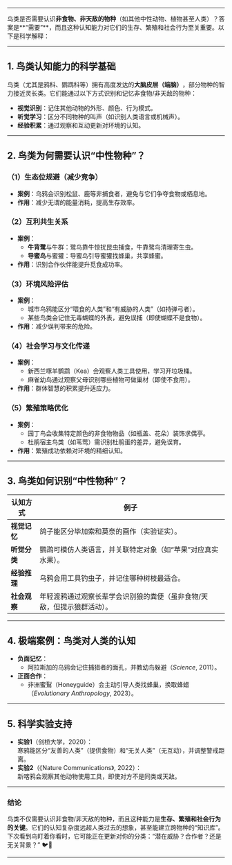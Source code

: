 
---

鸟类是否需要认识**非食物、非天敌的物种**​（如其他中性动物、植物甚至人类）？答案是**​“需要”​**，而且这种认知能力对它们的生存、繁殖和社会行为至关重要。以下是科学解释：

---

## ​**1. 鸟类认知能力的科学基础**​

鸟类（尤其是鸦科、鹦鹉科等）拥有高度发达的**大脑皮层（端脑）​**，部分物种的智力接近灵长类。它们能通过以下方式识别和记忆非食物/非天敌的物种：

- ​**视觉识别**​：记住其他动物的外形、颜色、行为模式。
- ​**听觉学习**​：区分不同物种的叫声（如识别人类语言或机械声）。
- ​**经验积累**​：通过观察和互动更新对环境的认知。

---

## ​**2. 鸟类为何需要认识“中性物种”？​**​

### ​**​（1）生态位规避（减少竞争）​**​

- ​**案例**​：乌鸦会识别松鼠、鹿等非捕食者，避免与它们争夺食物或栖息地。
- ​**作用**​：减少无谓的能量消耗，提高生存效率。

### ​**​（2）互利共生关系**​

- ​**案例**​：
    - ​**牛背鹭**与牛群：鹭鸟靠牛惊扰昆虫捕食，牛靠鹭鸟清理寄生虫。
    - ​**导蜜鸟**与蜜獾：导蜜鸟引导蜜獾找蜂巢，共享蜂蜜。
- ​**作用**​：识别合作伙伴能提升觅食成功率。

### ​**​（3）环境风险评估**​

- ​**案例**​：
    - 城市乌鸦能区分“喂食的人类”和“有威胁的人类”（如持弹弓者）。
    - 某些鸟类会记住无毒蝴蝶的外表，避免误捕（即使蝴蝶不是食物）。
- ​**作用**​：减少误判带来的危险。

### ​**​（4）社会学习与文化传递**​

- ​**案例**​：
    - 新西兰啄羊鹦鹉（Kea）会观察人类工具使用，学习开垃圾桶。
    - 麻雀幼鸟通过观察父母识别哪些植物可做巢材（即使不食用）。
- ​**作用**​：群体智慧的积累提升适应力。

### ​**​（5）繁殖策略优化**​

- ​**案例**​：
    - 园丁鸟会收集特定颜色的非食物物品（如瓶盖、花朵）装饰求偶亭。
    - 杜鹃宿主鸟类（如苇莺）需识别杜鹃蛋的差异，避免误育。
- ​**作用**​：繁殖成功依赖对环境的精细认知。

---

## ​**3. 鸟类如何识别“中性物种”？​**​

|​**认知方式**​|​**例子**​|
|---|---|
|​**视觉记忆**​|鸽子能区分毕加索和莫奈的画作（实验证实）。|
|​**听觉分类**​|鹦鹉可模仿人类语言，并关联特定对象（如“苹果”对应真实水果）。|
|​**经验推理**​|乌鸦会用工具钓虫子，并记住哪种树枝最适合。|
|​**社会观察**​|年轻渡鸦通过观察长辈学会识别狼的粪便（虽非食物/天敌，但提示狼群活动）。|

---

## ​**4. 极端案例：鸟类对人类的认知**​

- ​**负面记忆**​：
    - 阿拉斯加的乌鸦会记住捕猎者的面孔，并教幼鸟躲避（_Science_, 2011）。
- ​**正面合作**​：
    - 非洲蜜鴷（Honeyguide）会主动引导人类找蜂巢，换取蜂蜡（_Evolutionary Anthropology_, 2023）。

---

## ​**5. 科学实验支持**​

- ​**实验1**​（剑桥大学，2020）：  
    寒鸦能区分“友善的人类”（提供食物）和“无关人类”（无互动），并调整警戒距离。
- ​**实验2**​（《Nature Communications》, 2022）：  
    新喀鸦会观察其他动物使用工具，即使对方不是同类或天敌。

---

### ​**结论**​

鸟类不仅需要认识非食物/非天敌的物种，而且这种能力是**生存、繁殖和社会行为的关键**。它们的认知复杂度远超人类过去的想象，甚至能建立跨物种的“知识库”。下次看到鸟盯着你看时，它可能正在更新对你的分类：“潜在威胁？合作者？还是无关背景？” 🐦🧠

---

